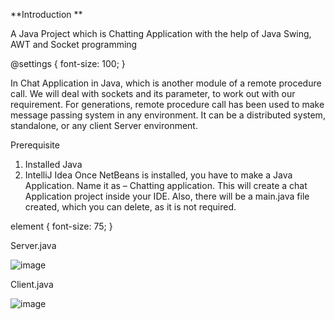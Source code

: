 **Introduction **
 
A Java Project which is Chatting Application with the help of Java Swing, AWT and Socket programming

@settings {
  font-size: 100;
}

In Chat Application in Java, which is another module of a remote procedure call.  We will deal with sockets and its parameter, to work out with our requirement.  For generations, remote procedure call has been used to make message passing system in any environment.  It can be a distributed system, standalone, or any client Server environment.

Prerequisite
1.	Installed Java
2.	IntelliJ Idea
Once NetBeans is installed, you have to make a Java Application.  Name it as – Chatting application.  This will create a chat Application project inside your IDE.  Also, there will be a main.java file created, which you can delete, as it is not required. 

element {
  font-size: 75;
}

Server.java

![image](https://user-images.githubusercontent.com/109457082/205511339-1122d8f6-7a41-4845-8cee-fadec50c5bbd.png)


Client.java
 
![image](https://user-images.githubusercontent.com/109457082/205511345-b3849a80-7940-47b1-9c36-6a7ab3275fef.png)


